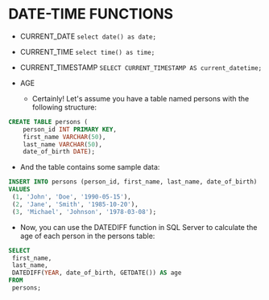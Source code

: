# DATE-TIME FUNCTIONS

- CURRENT_DATE
  ```select date() as date;```

- CURRENT_TIME
  ```select time() as time;```

- CURRENT_TIMESTAMP
  ```SELECT CURRENT_TIMESTAMP AS current_datetime;```

- AGE
  - Certainly! Let's assume you have a table named persons with the following structure:

```sql 
CREATE TABLE persons (
    person_id INT PRIMARY KEY,
    first_name VARCHAR(50),
    last_name VARCHAR(50),
    date_of_birth DATE); 
```

   - And the table contains some sample data:

   ```sql
   INSERT INTO persons (person_id, first_name, last_name, date_of_birth)
VALUES
    (1, 'John', 'Doe', '1990-05-15'),
    (2, 'Jane', 'Smith', '1985-10-20'),
    (3, 'Michael', 'Johnson', '1978-03-08');
  ```

   - Now, you can use the DATEDIFF function in SQL Server to calculate the age of each person in the persons table:

   ```sql
   SELECT 
    first_name,
    last_name,
    DATEDIFF(YEAR, date_of_birth, GETDATE()) AS age
FROM 
    persons;
```